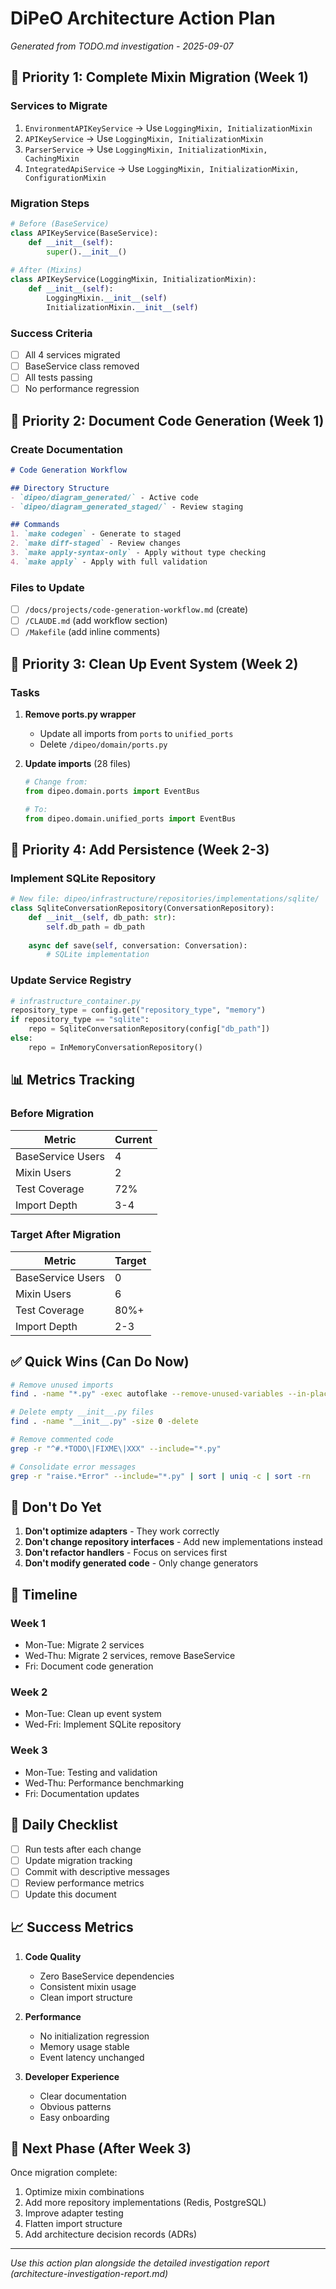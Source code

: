 # DiPeO Architecture Action Plan

*Generated from TODO.md investigation - 2025-09-07*

## 🎯 Priority 1: Complete Mixin Migration (Week 1)

### Services to Migrate
1. `EnvironmentAPIKeyService` → Use `LoggingMixin, InitializationMixin`
2. `APIKeyService` → Use `LoggingMixin, InitializationMixin`  
3. `ParserService` → Use `LoggingMixin, InitializationMixin, CachingMixin`
4. `IntegratedApiService` → Use `LoggingMixin, InitializationMixin, ConfigurationMixin`

### Migration Steps
```python
# Before (BaseService)
class APIKeyService(BaseService):
    def __init__(self):
        super().__init__()
        
# After (Mixins)
class APIKeyService(LoggingMixin, InitializationMixin):
    def __init__(self):
        LoggingMixin.__init__(self)
        InitializationMixin.__init__(self)
```

### Success Criteria
- [ ] All 4 services migrated
- [ ] BaseService class removed
- [ ] All tests passing
- [ ] No performance regression

## 🎯 Priority 2: Document Code Generation (Week 1)

### Create Documentation
```markdown
# Code Generation Workflow

## Directory Structure
- `dipeo/diagram_generated/` - Active code
- `dipeo/diagram_generated_staged/` - Review staging

## Commands
1. `make codegen` - Generate to staged
2. `make diff-staged` - Review changes
3. `make apply-syntax-only` - Apply without type checking
4. `make apply` - Apply with full validation
```

### Files to Update
- [ ] `/docs/projects/code-generation-workflow.md` (create)
- [ ] `/CLAUDE.md` (add workflow section)
- [ ] `/Makefile` (add inline comments)

## 🎯 Priority 3: Clean Up Event System (Week 2)

### Tasks
1. **Remove ports.py wrapper**
   - Update all imports from `ports` to `unified_ports`
   - Delete `/dipeo/domain/ports.py`
   
2. **Update imports** (28 files)
   ```python
   # Change from:
   from dipeo.domain.ports import EventBus
   
   # To:
   from dipeo.domain.unified_ports import EventBus
   ```

## 🎯 Priority 4: Add Persistence (Week 2-3)

### Implement SQLite Repository
```python
# New file: dipeo/infrastructure/repositories/implementations/sqlite/
class SqliteConversationRepository(ConversationRepository):
    def __init__(self, db_path: str):
        self.db_path = db_path
        
    async def save(self, conversation: Conversation):
        # SQLite implementation
```

### Update Service Registry
```python
# infrastructure_container.py
repository_type = config.get("repository_type", "memory")
if repository_type == "sqlite":
    repo = SqliteConversationRepository(config["db_path"])
else:
    repo = InMemoryConversationRepository()
```

## 📊 Metrics Tracking

### Before Migration
| Metric | Current |
|--------|---------|
| BaseService Users | 4 |
| Mixin Users | 2 |
| Test Coverage | 72% |
| Import Depth | 3-4 |

### Target After Migration  
| Metric | Target |
|--------|--------|
| BaseService Users | 0 |
| Mixin Users | 6 |
| Test Coverage | 80%+ |
| Import Depth | 2-3 |

## ✅ Quick Wins (Can Do Now)

```bash
# Remove unused imports
find . -name "*.py" -exec autoflake --remove-unused-variables --in-place {} \;

# Delete empty __init__.py files
find . -name "__init__.py" -size 0 -delete

# Remove commented code
grep -r "^#.*TODO\|FIXME\|XXX" --include="*.py" 

# Consolidate error messages
grep -r "raise.*Error" --include="*.py" | sort | uniq -c | sort -rn
```

## 🚫 Don't Do Yet

1. **Don't optimize adapters** - They work correctly
2. **Don't change repository interfaces** - Add new implementations instead
3. **Don't refactor handlers** - Focus on services first
4. **Don't modify generated code** - Only change generators

## 📅 Timeline

### Week 1
- Mon-Tue: Migrate 2 services
- Wed-Thu: Migrate 2 services, remove BaseService
- Fri: Document code generation

### Week 2  
- Mon-Tue: Clean up event system
- Wed-Fri: Implement SQLite repository

### Week 3
- Mon-Tue: Testing and validation
- Wed-Thu: Performance benchmarking
- Fri: Documentation updates

## 🔄 Daily Checklist

- [ ] Run tests after each change
- [ ] Update migration tracking
- [ ] Commit with descriptive messages
- [ ] Review performance metrics
- [ ] Update this document

## 📈 Success Metrics

1. **Code Quality**
   - Zero BaseService dependencies
   - Consistent mixin usage
   - Clean import structure

2. **Performance**
   - No initialization regression
   - Memory usage stable
   - Event latency unchanged

3. **Developer Experience**  
   - Clear documentation
   - Obvious patterns
   - Easy onboarding

## 🚀 Next Phase (After Week 3)

Once migration complete:
1. Optimize mixin combinations
2. Add more repository implementations (Redis, PostgreSQL)
3. Improve adapter testing
4. Flatten import structure
5. Add architecture decision records (ADRs)

---

*Use this action plan alongside the detailed investigation report (architecture-investigation-report.md)*
